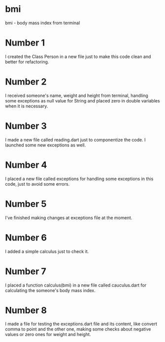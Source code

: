 # bmi
bmi - body mass index from terminal

# Number 1
I created the Class Person in a new file just to make this code clean and better for refactoring.

# Number 2
I received someone's name, weight and height from terminal, handling some exceptions as null value for String and placed zero in double variables when it is necessary.

# Number 3
I made a new file called reading.dart just to componentize the code. I launched some new exceptions as well.

# Number 4
I placed a new file called exceptions for handling some exceptions in this code, just to avoid some errors.

# Number 5
I've finished making changes at exceptions file at the moment.

# Number 6
I added a simple calculus just to check it.

# Number 7
I placed a function calculus(bmi) in a new file called cauculus.dart for calculating the someone's body mass index. 

# Number 8
I made a file for testing the exceptions.dart file and its content, like convert comma to point and the other one, making some checks about negative values or zero ones for weight and height.

